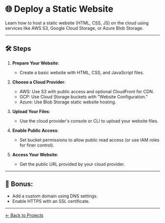 # 🌐 Deploy a Static Website

Learn how to host a static website (HTML, CSS, JS) on the cloud using services like AWS S3, Google Cloud Storage, or Azure Blob Storage.

---

## 🛠️ **Steps**
1. **Prepare Your Website**:
   - Create a basic website with HTML, CSS, and JavaScript files.

2. **Choose a Cloud Provider**:
   - AWS: Use S3 with public access and optional CloudFront for CDN.
   - GCP: Use Cloud Storage buckets with "Website Configuration."
   - Azure: Use Blob Storage static website hosting.

3. **Upload Your Files**:
   - Use the cloud provider's console or CLI to upload your website files.

4. **Enable Public Access**:
   - Set bucket permissions to allow public read access (or use IAM roles for finer control).

5. **Access Your Website**:
   - Get the public URL provided by your cloud provider.

---

## 🌟 **Bonus**:
- Add a custom domain using DNS settings.
- Enable HTTPS with an SSL certificate.

---

[← Back to Projects](README.md)
